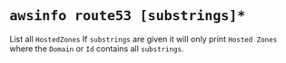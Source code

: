 # `awsinfo route53 [substrings]*`

List all `HostedZones` If `substrings` are given it will only print `Hosted Zones` where the 
`Domain` or `Id` contains all `substrings`.